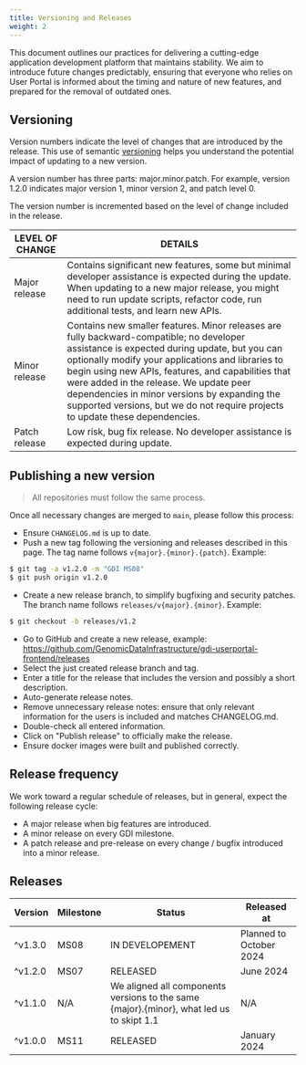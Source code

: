 ```yaml
---
title: Versioning and Releases
weight: 2
---
```


<!--
SPDX-FileCopyrightText: 2024 PNED G.I.E.

SPDX-License-Identifier: CC-BY-4.0
-->

This document outlines our practices for delivering a cutting-edge application development platform that maintains stability. We aim to introduce future changes predictably, ensuring that everyone who relies on User Portal is informed about the timing and nature of new features, and prepared for the removal of outdated ones.

## Versioning

Version numbers indicate the level of changes that are introduced by the release. This use of semantic [versioning](https://semver.org/) helps you understand the potential impact of updating to a new version.

A version number has three parts: major.minor.patch. For example, version 1.2.0 indicates major version 1, minor version 2, and patch level 0.

The version number is incremented based on the level of change included in the release.

| LEVEL OF CHANGE | DETAILS |
|-|-|
|Major release | Contains significant new features, some but minimal developer assistance is expected during the update. When updating to a new major release, you might need to run update scripts, refactor code, run additional tests, and learn new APIs. |
| Minor release | Contains new smaller features. Minor releases are fully backward-compatible; no developer assistance is expected during update, but you can optionally modify your applications and libraries to begin using new APIs, features, and capabilities that were added in the release. We update peer dependencies in minor versions by expanding the supported versions, but we do not require projects to update these dependencies. |
| Patch release| Low risk, bug fix release. No developer assistance is expected during update.|

## Publishing a new version

> All repositories must follow the same process.

Once all necessary changes are merged to `main`, please follow this process:
- Ensure `CHANGELOG.md` is up to date.
- Push a new tag following the versioning and releases described in this page. The tag name follows `v{major}.{minor}.{patch}`. Example:
```bash
$ git tag -a v1.2.0 -m "GDI MS08"
$ git push origin v1.2.0
```
- Create a new release branch, to simplify bugfixing and security patches. The branch name follows `releases/v{major}.{minor}`. Example:
```bash
$ git checkout -b releases/v1.2
```
- Go to GitHub and create a new release, example: https://github.com/GenomicDataInfrastructure/gdi-userportal-frontend/releases
- Select the just created release branch and tag.
- Enter a title for the release that includes the version and possibly a short description.
- Auto-generate release notes.
- Remove unnecessary release notes: ensure that only relevant information for the users is included and matches CHANGELOG.md.
- Double-check all entered information.
- Click on "Publish release" to officially make the release.
- Ensure docker images were built and published correctly.

## Release frequency

We work toward a regular schedule of releases, but in general, expect the following release cycle:

- A major release when big features are introduced.
- A minor release on every GDI milestone.
- A patch release and pre-release on every change / bugfix introduced into a minor release.

## Releases

| Version | Milestone | Status | Released at |
|-|-|-|-|
| ^v1.3.0 | MS08 | IN DEVELOPEMENT | Planned to October 2024 |
| ^v1.2.0 | MS07 | RELEASED | June 2024 |
| ^v1.1.0 | N/A | We aligned all components versions to the same {major}.{minor}, what led us to skipt 1.1 | N/A |
| ^v1.0.0 | MS11 | RELEASED | January 2024 |



